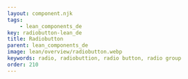 ```yaml
---
layout: component.njk
tags: 
    - lean_components_de
key: radiobutton-lean_de
title: Radiobutton
parent: lean_components_de
image: lean/overview/radiobutton.webp
keywords: radio, radiobuttion, radio button, radio group
order: 210
---
```

